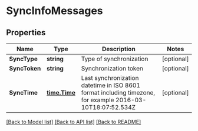 # SyncInfoMessages

## Properties

Name | Type | Description | Notes
------------ | ------------- | ------------- | -------------
**SyncType** | **string** | Type of synchronization | [optional] 
**SyncToken** | **string** | Synchronization token | [optional] 
**SyncTime** | [**time.Time**](time.Time.md) | Last synchronization datetime in ISO 8601 format including timezone, for example 2016-03-10T18:07:52.534Z | [optional] 

[[Back to Model list]](../README.md#documentation-for-models) [[Back to API list]](../README.md#documentation-for-api-endpoints) [[Back to README]](../README.md)


